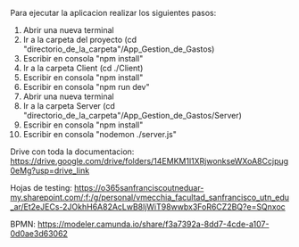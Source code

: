 Para ejecutar la aplicacion realizar los siguientes pasos:
1. Abrir una nueva terminal
2. Ir a la carpeta del proyecto (cd "directorio_de_la_carpeta"/App_Gestion_de_Gastos)
3. Escribir en consola "npm install"
4. Ir a la carpeta Client (cd ./Client)
5. Escribir en consola "npm install"
6. Escribir en consola "npm run dev"
7. Abrir una nueva terminal
4. Ir a la carpeta Server (cd "directorio_de_la_carpeta"/App_Gestion_de_Gastos/Server)
5. Escribir en consola "npm install"
6. Escribir en consola "nodemon ./server.js"


Drive con toda la documentacion: https://drive.google.com/drive/folders/14EMKM1l1XRjwonkseWXoA8Ccjpug0eMg?usp=drive_link

Hojas de testing: https://o365sanfranciscoutneduar-my.sharepoint.com/:f:/g/personal/vmecchia_facultad_sanfrancisco_utn_edu_ar/Et2eJECs-2JOkhH6A82AcLwB8ljWiT98wwbx3FoR6CZ2BQ?e=SQnxoc

BPMN: https://modeler.camunda.io/share/f3a7392a-8dd7-4cde-a107-0d0ae3d63062
